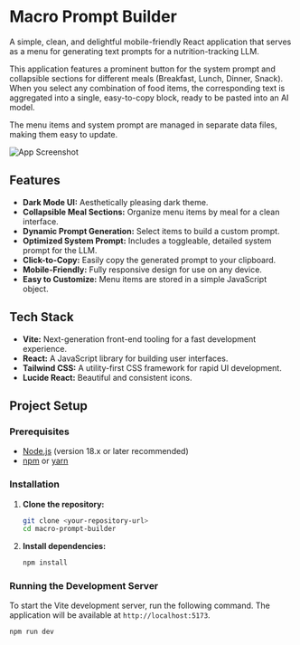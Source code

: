 # Macro Prompt Builder

A simple, clean, and delightful mobile-friendly React application that serves as a menu for generating text prompts for a nutrition-tracking LLM.

This application features a prominent button for the system prompt and collapsible sections for different meals (Breakfast, Lunch, Dinner, Snack). When you select any combination of food items, the corresponding text is aggregated into a single, easy-to-copy block, ready to be pasted into an AI model.

The menu items and system prompt are managed in separate data files, making them easy to update.

![App Screenshot](https://placehold.co/600x400/111827/FFFFFF?text=App+Screenshot)

## Features

-   **Dark Mode UI:** Aesthetically pleasing dark theme.
-   **Collapsible Meal Sections:** Organize menu items by meal for a clean interface.
-   **Dynamic Prompt Generation:** Select items to build a custom prompt.
-   **Optimized System Prompt:** Includes a toggleable, detailed system prompt for the LLM.
-   **Click-to-Copy:** Easily copy the generated prompt to your clipboard.
-   **Mobile-Friendly:** Fully responsive design for use on any device.
-   **Easy to Customize:** Menu items are stored in a simple JavaScript object.

## Tech Stack

-   **Vite:** Next-generation front-end tooling for a fast development experience.
-   **React:** A JavaScript library for building user interfaces.
-   **Tailwind CSS:** A utility-first CSS framework for rapid UI development.
-   **Lucide React:** Beautiful and consistent icons.

## Project Setup

### Prerequisites

-   [Node.js](https://nodejs.org/) (version 18.x or later recommended)
-   [npm](https://www.npmjs.com/) or [yarn](https://yarnpkg.com/)

### Installation

1.  **Clone the repository:**
    ```bash
    git clone <your-repository-url>
    cd macro-prompt-builder
    ```

2.  **Install dependencies:**
    ```bash
    npm install
    ```

### Running the Development Server

To start the Vite development server, run the following command. The application will be available at `http://localhost:5173`.

```bash
npm run dev